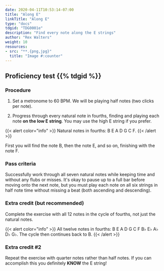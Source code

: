 ```yaml
---
date: 2020-04-11T10:53:14-07:00
title: "Along E"
linkTitle: "Along E"
type: "docs"
tdgid: "TDG0001e"
description: "Find every note along the E strings"
author: "Rex Walters"
weight: 10
resources:
- src: "**.{png,jpg}"
  title: "Image #:counter"
---
```


## Proficiency test {{% tdgid %}}

### Procedure

1. Set a metronome to 60 BPM. We will be playing half notes (two clicks per note).

2. Progress through every natural note in fourths, finding and playing each note **on the low E string**. You may use the high E string if you prefer.

{{< alert color="info" >}}
Natural notes in fourths: B E A D G C F.
{{< /alert >}}

First you will find the note B, then the note E, and so on, finishing with the note F.

### Pass criteria

Successfully work through all seven natural notes while keeping time and without any flubs or misses. It's okay to pause up to a full bar before moving onto the next note, but you must play each note on all six strings in half note time without missing a beat (both ascending and descending).

### Extra credit (but recommended)

Complete the exercise with all 12 notes in the cycle of fourths, not just the natural notes.

{{< alert color="info" >}}
All twelve notes in fourths: B E A D G C F B&flat; E&flat; A&flat; D&flat; G&flat;. The cycle then continues back to B.
{{< /alert >}}

### Extra credit #2

Repeat the exercise with quarter notes rather than half notes. If you can accomplish this you definitely **KNOW** the E string!
